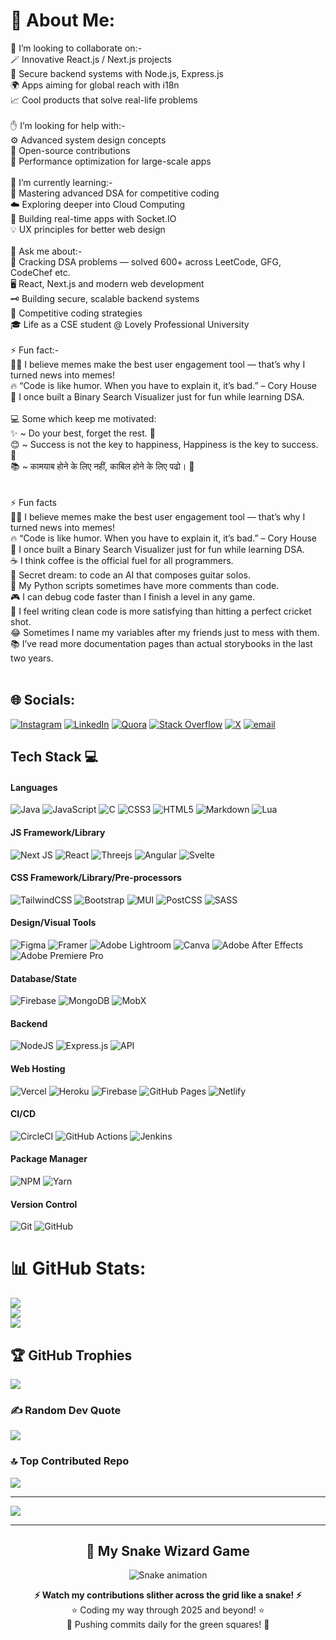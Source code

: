 # 💫 About Me:
🤝 I’m looking to collaborate on:-<br>🪄 Innovative React.js / Next.js projects<br>🔐 Secure backend systems with Node.js, Express.js<br>🌍 Apps aiming for global reach with i18n<br>📈 Cool products that solve real-life problems<br><br>✋ I’m looking for help with:-<br>⚙️ Advanced system design concepts<br>🧩 Open-source contributions<br>🚀 Performance optimization for large-scale apps<br><br>🌱 I’m currently learning:-<br>🧠 Mastering advanced DSA for competitive coding<br>☁️ Exploring deeper into Cloud Computing<br>🔌 Building real-time apps with Socket.IO<br>💡 UX principles for better web design<br><br>💬 Ask me about:-<br>🧩 Cracking DSA problems — solved 600+ across LeetCode, GFG, CodeChef etc.<br>🖥️ React, Next.js and modern web development<br>🗝️ Building secure, scalable backend systems<br>👾 Competitive coding strategies<br>🎓 Life as a CSE student @ Lovely Professional University<br><br>⚡ Fun fact:-<br>👨‍💻 I believe memes make the best user engagement tool — that’s why I turned news into memes!<br>🔥 “Code is like humor. When you have to explain it, it’s bad.” – Cory House<br>🧩 I once built a Binary Search Visualizer just for fun while learning DSA.<br><br>💻 Some which keep me motivated:<br>✨ ~ Do your best, forget the rest. 💪<br>😊 ~ Success is not the key to happiness, Happiness is the key to success. 🔑<br>📚 ~ कामयाब होने के लिए नहीं, काबिल होने के लिए पढो। 🚀<br><br><br>⚡ Fun facts<br>👨‍💻 I believe memes make the best user engagement tool — that’s why I turned news into memes!<br>🔥 “Code is like humor. When you have to explain it, it’s bad.” – Cory House<br>🧩 I once built a Binary Search Visualizer just for fun while learning DSA.<br>☕ I think coffee is the official fuel for all programmers.<br>🎸 Secret dream: to code an AI that composes guitar solos.<br>🐍 My Python scripts sometimes have more comments than code.<br>🎮 I can debug code faster than I finish a level in any game.<br>🚀 I feel writing clean code is more satisfying than hitting a perfect cricket shot.<br>😂 Sometimes I name my variables after my friends just to mess with them.<br>📚 I’ve read more documentation pages than actual storybooks in the last two years.<br><br>


## 🌐 Socials:
[![Instagram](https://img.shields.io/badge/Instagram-%23E4405F.svg?logo=Instagram&logoColor=white)](https://instagram.com/https://www.instagram.com/siddharth_12017/?hl=en) [![LinkedIn](https://img.shields.io/badge/LinkedIn-%230077B5.svg?logo=linkedin&logoColor=white)](https://linkedin.com/in/https://www.linkedin.com/in/siddharthshiv1201/) [![Quora](https://img.shields.io/badge/Quora-%23B92B27.svg?logo=Quora&logoColor=white)](https://quora.com/profile/https://www.quora.com/profile/Siddharth-Shiv-3) [![Stack Overflow](https://img.shields.io/badge/-Stackoverflow-FE7A16?logo=stack-overflow&logoColor=white)](https://stackoverflow.com/users/https://stackoverflow.com/users/20758434/siddharth-shiv) [![X](https://img.shields.io/badge/X-black.svg?logo=X&logoColor=white)](https://x.com/https://x.com/Shiv12Siddharth)  [![email](https://img.shields.io/badge/Email-D14836?logo=gmail&logoColor=white)](mailto:shivsiddharth1201@gmail.com) 

## Tech Stack 💻
#### Languages
![Java](https://img.shields.io/badge/-Java-000?style=for-the-badge&logo=java)
![JavaScript](https://img.shields.io/badge/-JavaScript-000?style=for-the-badge&logo=javascript)
![C](https://img.shields.io/badge/c-000?style=for-the-badge&logo=c&logoColor=white)
![CSS3](https://img.shields.io/badge/-CSS3-000?style=for-the-badge&logo=css3)
![HTML5](https://img.shields.io/badge/-HTML5-000?style=for-the-badge&logo=html5)
![Markdown](https://img.shields.io/badge/-Markdown-000?style=for-the-badge&logo=markdown)
![Lua](https://img.shields.io/badge/-Lua-000?style=for-the-badge&logo=lua)

#### JS Framework/Library
![Next JS](https://img.shields.io/badge/-NextJS-000?style=for-the-badge&logo=next.js)
![React](https://img.shields.io/badge/-ReactJS-000?style=for-the-badge&logo=react)
![Threejs](https://img.shields.io/badge/-ThreeJS-000?style=for-the-badge&logo=three.js)
![Angular](https://img.shields.io/badge/-AngularJS-000?style=for-the-badge&logo=angular)
![Svelte](https://img.shields.io/badge/-svelte-000?style=for-the-badge&logo=svelte&logoColor=orange)

#### CSS Framework/Library/Pre-processors
![TailwindCSS](https://img.shields.io/badge/-TailwindCSS-000?style=for-the-badge&logo=tailwind-css)
![Bootstrap](https://img.shields.io/badge/-Bootstrap-000?style=for-the-badge&logo=bootstrap)
![MUI](https://img.shields.io/badge/-MUI-000?style=for-the-badge&logo=mui)
![PostCSS](https://img.shields.io/badge/-PostCSS-000?style=for-the-badge&logo=postcss)
![SASS](https://img.shields.io/badge/-SASS-000?style=for-the-badge&logo=sass)

#### Design/Visual Tools
![Figma](https://img.shields.io/badge/-Figma-000?style=for-the-badge&logo=figma)
![Framer](https://img.shields.io/badge/-Framer-000?style=for-the-badge&logo=framer)
![Adobe Lightroom](https://img.shields.io/badge/-Adobe%20Lightroom-000?style=for-the-badge&logo=adobe%20lightroom)
![Canva](https://img.shields.io/badge/-Canva-000?style=for-the-badge&logo=canva)
![Adobe After Effects](https://img.shields.io/badge/-Adobe%20After%20Effects-000?style=for-the-badge&logo=Adobe%20After%20Effects&logoColor=white)
![Adobe Premiere Pro](https://img.shields.io/badge/Adobe%20Premiere%20Pro-000?style=for-the-badge&logo=Adobe%20Premiere%20Pro&logoColor=white)

#### Database/State
![Firebase](https://img.shields.io/badge/-Firebase-000?style=for-the-badge&logo=firebase)
![MongoDB](https://img.shields.io/badge/-MongoDB-000?style=for-the-badge&logo=mongodb)
![MobX](https://img.shields.io/badge/-MobX-000?style=for-the-badge&logo=mobx)

#### Backend
![NodeJS](https://img.shields.io/badge/-NodeJS-000?style=for-the-badge&logo=node.js&logoColor=pink)
![Express.js](https://img.shields.io/badge/-ExpressJS-000?style=for-the-badge&logo=express)
![API](https://img.shields.io/badge/-API-000?style=for-the-badge&logo=fastapi)

#### Web Hosting
![Vercel](https://img.shields.io/badge/-Vercel-000?style=for-the-badge&logo=vercel)
![Heroku](https://img.shields.io/badge/-Heroku-000?style=for-the-badge&logo=heroku)
![Firebase](https://img.shields.io/badge/-Firebase-000?style=for-the-badge&logo=firebase)
![GitHub Pages](https://img.shields.io/badge/-GitHub%20Pages-000?style=for-the-badge&logo=github)
![Netlify](https://img.shields.io/badge/-Netlify-000?style=for-the-badge&logo=netlify)

#### CI/CD
![CircleCI](https://img.shields.io/badge/-circle%20ci-000?style=for-the-badge&logo=circleci)
![GitHub Actions](https://img.shields.io/badge/-github%20actions-000?style=for-the-badge&logo=githubactions)
![Jenkins](https://img.shields.io/badge/-jenkins-000?style=for-the-badge&logo=jenkins)

#### Package Manager
![NPM](https://img.shields.io/badge/-NPM-000?style=for-the-badge&logo=npm)
![Yarn](https://img.shields.io/badge/-yarn-000?style=for-the-badge&logo=yarn)

#### Version Control
![Git](https://img.shields.io/badge/-Git-000?style=for-the-badge&logo=git)
![GitHub](https://img.shields.io/badge/-GitHub-000?style=for-the-badge&logo=github)

# 📊 GitHub Stats:
![](https://github-readme-stats.vercel.app/api?username=siddharthshiv1201&theme=radical&hide_border=false&include_all_commits=true&count_private=false)<br/>
![](https://nirzak-streak-stats.vercel.app/?user=siddharthshiv1201&theme=radical&hide_border=false)<br/>
![](https://github-readme-stats.vercel.app/api/top-langs/?username=siddharthshiv1201&theme=radical&hide_border=false&include_all_commits=true&count_private=false&layout=compact)

## 🏆 GitHub Trophies
![](https://github-profile-trophy.vercel.app/?username=siddharthshiv1201&theme=radical&no-frame=false&no-bg=false&margin-w=4)

### ✍️ Random Dev Quote
![](https://quotes-github-readme.vercel.app/api?type=vetical&theme=radical)

### 🔝 Top Contributed Repo
![](https://github-contributor-stats.vercel.app/api?username=siddharthshiv1201&limit=5&theme=radical&combine_all_yearly_contributions=true)

---
[![](https://visitcount.itsvg.in/api?id=siddharthshiv1201&icon=0&color=0)](https://visitcount.itsvg.in)

<!-- Proudly created with GPRM ( https://gprm.itsvg.in ) -->

<!-- Snake Game Repo View -->
<!-- Snake Game Repo View -->
<hr/>

<h2 align="center">🐍 My Snake Wizard Game</h2>

<p align="center">
  <img src="https://profile-readme-generator.com/assets/snake.svg" alt="Snake animation" />
</p>

<p align="center">
  <strong>⚡ Watch my contributions slither across the grid like a snake! ⚡</strong><br/>
  ⭐ Coding my way through 2025 and beyond! ⭐<br/>
  🚀 Pushing commits daily for the green squares! 🚀
</p>


